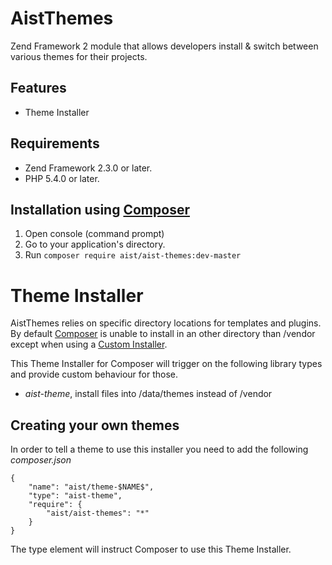 AistThemes
==========

Zend Framework 2 module that allows developers install &amp; switch between various themes for their projects.

## Features
 * Theme Installer

## Requirements
 * Zend Framework 2.3.0 or later.
 * PHP 5.4.0 or later.

## Installation using [Composer](http://getcomposer.org)
 1. Open console (command prompt)
 2. Go to your application's directory.
 3. Run `composer require aist/aist-themes:dev-master`

Theme Installer
===============

AistThemes relies on specific directory locations for templates and plugins.
By default [Composer](http://getcomposer.org) is unable to install in an other
directory than /vendor except when using a
[Custom Installer](http://getcomposer.org/doc/articles/custom-installers.md).

This Theme Installer for Composer will trigger on the following library types
and provide custom behaviour for those.

* *aist-theme*, install files into /data/themes instead of /vendor

Creating your own themes
------------------------

In order to tell a theme to use this installer you need to add the following
*composer.json*

```
{
    "name": "aist/theme-$NAME$",
    "type": "aist-theme",
    "require": {
        "aist/aist-themes": "*"
    }
}
```

The type element will instruct Composer to use this Theme Installer.
